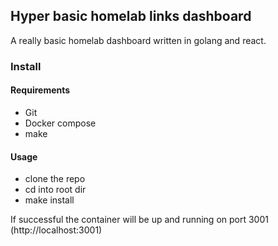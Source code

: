 ## Hyper basic homelab links dashboard

A really basic homelab dashboard written in golang and react.

### Install

#### Requirements

- Git
- Docker compose
- make

#### Usage

- clone the repo
- cd into root dir
- make install

If successful the container will be up and running on port 3001 (http://localhost:3001)